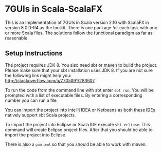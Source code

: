 7GUIs in Scala-ScalaFX
======================

This is an implementation of 7GUIs in Scala version 2.10 with ScalaFX in
version 8.0.0-R4 as the toolkit. There is one package for each task with one
or more Scala files. The solutions follow the functional paradigm as far as
reasonable.


Setup Instructions
------------------

The project requires JDK 8. You also need sbt or maven to build the project.
Please make sure that your sbt installation uses JDK 8. If you are not sure
the following link might help you: http://stackoverflow.com/a/7705091/283607

To run the code from the command line with sbt enter `sbt run`. You will be
prompted with a list of executable files. By entering a corresponding number
you can run a file.

You can import the project into Intellij IDEA or Netbeans as both these
IDEs natively support sbt Scala projects.

To import the project into Eclipse or Scala IDE execute `sbt eclipse`.
This command will create Eclipse project files. After that you should
be able to import the project into Eclipse.

There is also a `pom.xml` so that you should be able to work with maven.
